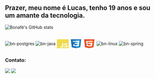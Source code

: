 
## Prazer, meu nome é Lucas, tenho 19 anos e sou um amante da tecnologia. 

![Bonafé's GitHub stats](https://github-readme-stats.vercel.app/api?username=lucasbonafe1&show_icons=true&theme=transparent)

<div style="display: inline_block"><br>
  <img align="center" alt="bn-postgres" height="30" width="40" src='https://cdn.jsdelivr.net/gh/devicons/devicon@master/icons/postgresql/postgresql-original.svg' />
  <img align="center" alt="bn-java" height="30" width="40" src="https://icongr.am/devicon/java-original.svg?size=200&color=currentColor">
  <img align="center" alt="bn-Js" height="30" width="40" src="https://raw.githubusercontent.com/devicons/devicon/master/icons/javascript/javascript-plain.svg"> 
  <img align="center" alt="bn-CSS" height="30" width="40" src="https://raw.githubusercontent.com/devicons/devicon/master/icons/css3/css3-original.svg">
  <img align="center" alt="bn-HTML" height="30" width="40" src="https://raw.githubusercontent.com/devicons/devicon/master/icons/html5/html5-original.svg"> 
  <img align="center" alt="bn-linux" height="30" width="40" src="https://cdn.jsdelivr.net/gh/devicons/devicon@latest/icons/linux/linux-original.svg" />          
  <img align="center" alt="bn-spring" height="30" width="40" src="https://cdn.jsdelivr.net/gh/devicons/devicon@latest/icons/spring/spring-original.svg" /> 
</div>

  ##
 ### Contato:
<div> 
  <a href="l2005bonafe@gmail.com" target="_blank"><img src="https://img.shields.io/badge/Gmail-D14836?style=for-the-badge&logo=gmail&logoColor=white" target="_blank"></a>
  <a href="https://www.linkedin.com/in/lucas-bonafe/" target="_blank"><img src="https://img.shields.io/badge/LinkedIn-0077B5?style=for-the-badge&logo=linkedin&logoColor=white" target="_blank"></a>

